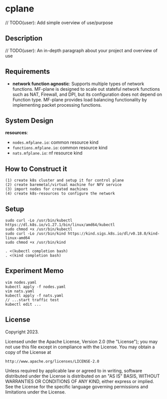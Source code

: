 # cplane
// TODO(user): Add simple overview of use/purpose

## Description
// TODO(user): An in-depth paragraph about your project and overview of use

## Requirements

- **network function agnostic**: Supports multiple types of network functions.
  MF-plane is designed to scale out stateful network functions such as NAT,
  Firewall, and DPI, but its configuration does not depend on Function type.
  MF-plane provides load balancing functionality by implementing packet
  processing functions.

## System Design

**resources**:<br/>
- `nodes.mfplane.io`: common resource kind
- `functions.mfplane.io`: common resource kind
- `nats.mfplane.io`: nf resource kind

## How to Construct it
```
(1) create k8s cluster and setup it for control plane
(2) create baremetal/virtual machine for NFV service
(3) import nodes for created machines
(4) create k8s-resources to configure the network
```

## Setup

```
sudo curl -Lo /usr/bin/kubectl https://dl.k8s.io/v1.27.1/bin/linux/amd64/kubectl
sudo chmod +x /usr/bin/kubectl
sudo curl -Lo /usr/bin/kind https://kind.sigs.k8s.io/dl/v0.18.0/kind-linux-amd64
sudo chmod +x /usr/bin/kind
```
```
. <(kubectl completion bash)
. <(kind completion bash)
```

## Experiment Memo

```
vim nodes.yaml
kubectl apply -f nodes.yaml
vim nats.yaml
kubectl apply -f nats.yaml
// ...start traffic test
kubectl edit ...
```

## License

Copyright 2023.

Licensed under the Apache License, Version 2.0 (the "License");
you may not use this file except in compliance with the License.
You may obtain a copy of the License at

    http://www.apache.org/licenses/LICENSE-2.0

Unless required by applicable law or agreed to in writing, software
distributed under the License is distributed on an "AS IS" BASIS,
WITHOUT WARRANTIES OR CONDITIONS OF ANY KIND, either express or implied.
See the License for the specific language governing permissions and
limitations under the License.

